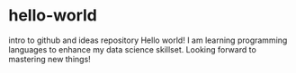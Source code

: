# hello-world
intro to github and ideas repository
Hello world! I am learning programming languages to enhance my data science skillset. Looking forward to mastering new things!
